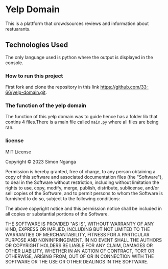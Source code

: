 # Yelp Domain
This is  a  plattform that crowdsources reviews and information about restuarants.

## Technologies Used
The only language used is python  where the output is displayed in the console.

### How to run this project
First fork and clone the repository in this link  https://github.com/33-66/yelp-domain.git. 

### The function of the yelp domain
The function  of  this yelp domain  was to guide hence has  a folder lib that contins 4 files.There is  a  main file called ` main.py `  where all  files are being ran.

###  license
MIT License

Copyright © 2023 Simon Nganga

Permission is hereby granted, free of charge, to any person obtaining a copy of this software and associated documentation files (the "Software"), to deal in the Software without restriction, including without limitation the rights to use, copy, modify, merge, publish, distribute, sublicense, and/or sell copies of the Software, and to permit persons to whom the Software is furnished to do so, subject to the following conditions:

The above copyright notice and this permission notice shall be included in all copies or substantial portions of the Software.

THE SOFTWARE IS PROVIDED "AS IS", WITHOUT WARRANTY OF ANY KIND, EXPRESS OR IMPLIED, INCLUDING BUT NOT LIMITED TO THE WARRANTIES OF MERCHANTABILITY, FITNESS FOR A PARTICULAR PURPOSE AND NONINFRINGEMENT. IN NO EVENT SHALL THE AUTHORS OR COPYRIGHT HOLDERS BE LIABLE FOR ANY CLAIM, DAMAGES OR OTHER LIABILITY, WHETHER IN AN ACTION OF CONTRACT, TORT OR OTHERWISE, ARISING FROM, OUT OF OR IN CONNECTION WITH THE SOFTWARE OR THE USE OR OTHER DEALINGS IN THE SOFTWARE.